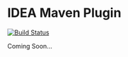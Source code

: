 IDEA Maven Plugin
=================

[![Build Status](https://buildhive.cloudbees.com/job/zhve/job/idea-maven-plugin/badge/icon/)](https://buildhive.cloudbees.com/job/zhve/job/idea-maven-plugin/)

Coming Soon...